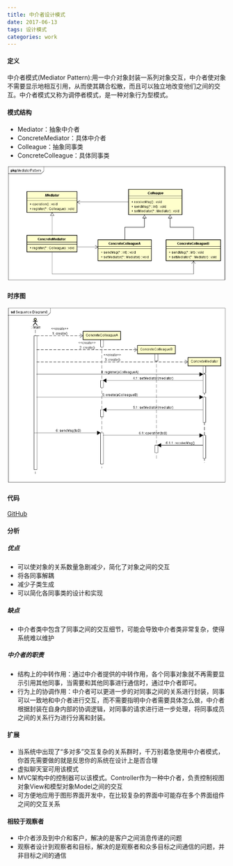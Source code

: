 ```yaml
---
title: 中介者设计模式
date: 2017-06-13 
tags: 设计模式
categories: work
---
```


#### 定义 ####

中介者模式(Mediator Pattern):用一中介对象封装一系列对象交互，中介者使对象不需要显示地相互引用，从而使其耦合松散，而且可以独立地改变他们之间的交互。中介者模式又称为调停者模式，是一种对象行为型模式。
 
#### 模式结构 ####

- Mediator：抽象中介者
- ConcreteMediator：具体中介者
- Colleague：抽象同事类
- ConcreteColleague：具体同事类
 
![类图](/images/mediator_pattern_class_diagram.png)

#### 时序图 ####

![时序图](/images/mediator_pattern_sequence_diagram.png)

#### 代码 ####
[GitHub](https://github.com/xusx1024/DesignPatternDemoCode/tree/master/ObserverPattern)
#### 分析 ####
##### 优点 #####
- 可以使对象的关系数量急剧减少，简化了对象之间的交互
- 将各同事解耦
- 减少子类生成
- 可以简化各同事类的设计和实现

##### 缺点 #####
- 中介者类中包含了同事之间的交互细节，可能会导致中介者类非常复杂，使得系统难以维护

##### 中介者的职责 #####
- 结构上的中转作用：通过中介者提供的中转作用，各个同事对象就不再需要显示引用其他同事，当需要和其他同事进行通信时，通过中介者即可。
- 行为上的协调作用：中介者可以更进一步的对同事之间的关系进行封装，同事可以一致地和中介者进行交互，而不需要指明中介者需要具体怎么做，中介者根据封装在自身内部的协调逻辑，对同事的请求进行进一步处理，将同事成员之间的关系行为进行分离和封装。
 
#### 扩展 ####
- 当系统中出现了“多对多”交互复杂的关系群时，千万别着急使用中介者模式，你首先需要做的就是反思你的系统在设计上是否合理
- 虚拟聊天室可用该模式
- MVC架构中的控制器可以该模式。Controller作为一种中介者，负责控制视图对象View和模型对象Model之间的交互
- 可方便地应用于图形界面开发中，在比较复杂的界面中可能存在多个界面组件之间的交互关系

#### 相较于观察者 ####
- 中介者涉及到中介和客户，解决的是客户之间消息传递的问题
- 观察者设计到观察者和目标，解决的是观察者和众多目标之间通信的问题，并非目标之间的通信
